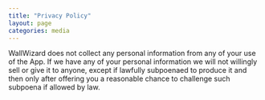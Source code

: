 ```yaml
---
title: "Privacy Policy"
layout: page
categories: media
---
```


WallWizard does not collect any personal information from any of your use of the App. If we have any of your personal information we will not willingly sell or give it to anyone, except if lawfully subpoenaed to produce it and then only after offering you a reasonable chance to challenge such subpoena if allowed by law.
